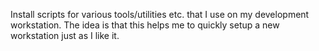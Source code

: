 Install scripts for various tools/utilities etc. that I use on my development workstation.
The idea is that this helps me to quickly setup a new workstation just as I like it.
